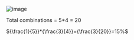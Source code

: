 ![image](https://github.com/user-attachments/assets/ce902671-0c64-4b2a-adb4-aa13900ac6b5)

 Total combinations = 5*4 = 20

${\frac{1}{5}}*{\frac{3}{4}}={\frac{3}{20}}=15%$ 

